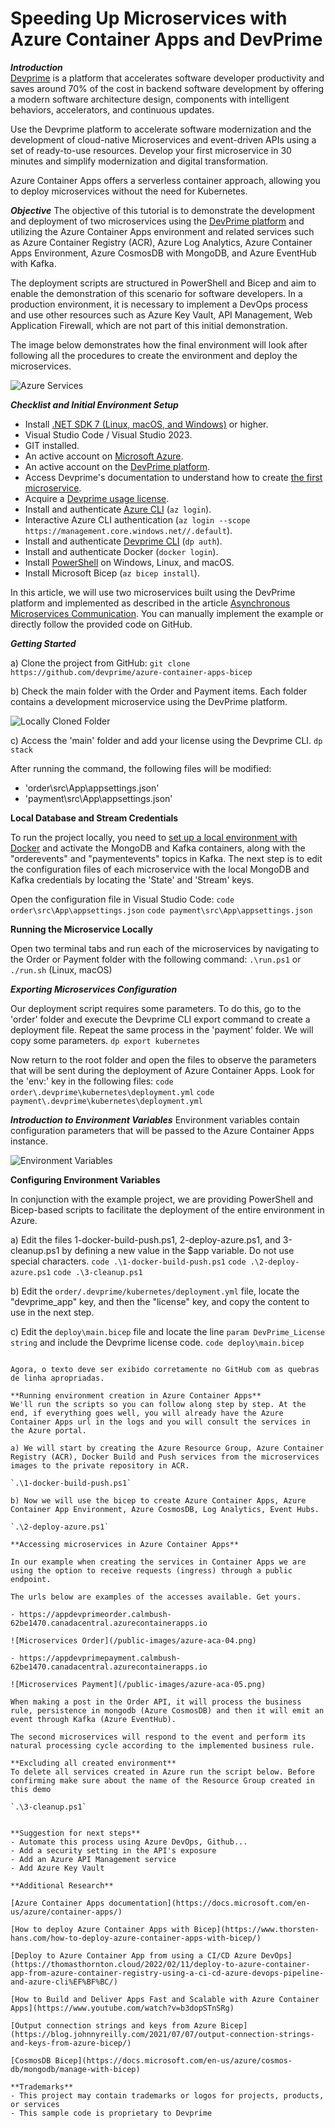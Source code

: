 # Speeding Up Microservices with Azure Container Apps and DevPrime

***Introduction***   
[Devprime](https://devprime.io) is a platform that accelerates software developer productivity and saves around 70% of the cost in backend software development by offering a modern software architecture design, components with intelligent behaviors, accelerators, and continuous updates.

Use the Devprime platform to accelerate software modernization and the development of cloud-native Microservices and event-driven APIs using a set of ready-to-use resources. Develop your first microservice in 30 minutes and simplify modernization and digital transformation.

Azure Container Apps offers a serverless container approach, allowing you to deploy microservices without the need for Kubernetes.

***Objective***
The objective of this tutorial is to demonstrate the development and deployment of two microservices using the [DevPrime platform](https://devprime.io) and utilizing the Azure Container Apps environment and related services such as Azure Container Registry (ACR), Azure Log Analytics, Azure Container Apps Environment, Azure CosmosDB with MongoDB, and Azure EventHub with Kafka.

The deployment scripts are structured in PowerShell and Bicep and aim to enable the demonstration of this scenario for software developers. In a production environment, it is necessary to implement a DevOps process and use other resources such as Azure Key Vault, API Management, Web Application Firewall, which are not part of this initial demonstration.

The image below demonstrates how the final environment will look after following all the procedures to create the environment and deploy the microservices.

![Azure Services](/public-images/azure-aca-01.png)

***Checklist and Initial Environment Setup***

- Install [.NET SDK 7 (Linux, macOS, and Windows)](https://dotnet.microsoft.com/en-us/download) or higher.
- Visual Studio Code / Visual Studio 2023.
- GIT installed.
- An active account on [Microsoft Azure](https://azure.com).
- An active account on the [DevPrime platform](https://devprime.io).
- Access Devprime's documentation to understand how to create [the first microservice](https://docs.devprime.io/quick-start/creating-the-first-microservice/).
- Acquire a [Devprime usage license](https://devprime.io/pricing).
- Install and authenticate [Azure CLI](https://learn.microsoft.com/en-us/cli/azure/) (`az login`).
- Interactive Azure CLI authentication (`az login --scope https://management.core.windows.net//.default`).
- Install and authenticate [Devprime CLI](https://docs.devprime.io/quick-start/install-devprime-cli/) (`dp auth`).
- Install and authenticate Docker (`docker login`).
- Install [PowerShell](https://docs.microsoft.com/en-us/powershell/scripting/install/installing-powershell?view=powershell-7.2) on Windows, Linux, and macOS.
- Install Microsoft Bicep (`az bicep install`).

In this article, we will use two microservices built using the DevPrime platform and implemented as described in the article [Asynchronous Microservices Communication](https://docs.devprime.io/examples/stream/rabbitmq/asynchronous-microservices-communication/). You can manually implement the example or directly follow the provided code on GitHub.

***Getting Started***

a) Clone the project from GitHub:
   `git clone https://github.com/devprime/azure-container-apps-bicep`

b) Check the main folder with the Order and Payment items. Each folder contains a development microservice using the DevPrime platform.

![Locally Cloned Folder](/public-images/azure-aca-02.png)

c) Access the 'main' folder and add your license using the Devprime CLI.
   `dp stack`

After running the command, the following files will be modified:
- 'order\src\App\appsettings.json'
- 'payment\src\App\appsettings.json'

**Local Database and Stream Credentials**

To run the project locally, you need to [set up a local environment with Docker](https://docs.devprime.io/quick-start/docker/) and activate the MongoDB and Kafka containers, along with the "orderevents" and "paymentevents" topics in Kafka. The next step is to edit the configuration files of each microservice with the local MongoDB and Kafka credentials by locating the 'State' and 'Stream' keys.

Open the configuration file in Visual Studio Code:
`code order\src\App\appsettings.json`
`code payment\src\App\appsettings.json`

**Running the Microservice Locally**

Open two terminal tabs and run each of the microservices by navigating to the Order or Payment folder with the following command:
`.\run.ps1` or `./run.sh` (Linux, macOS)

***Exporting Microservices Configuration***

Our deployment script requires some parameters. To do this, go to the 'order' folder and execute the Devprime CLI export command to create a deployment file. Repeat the same process in the 'payment' folder. We will copy some parameters.
`dp export kubernetes`

Now return to the root folder and open the files to observe the parameters that will be sent during the deployment of Azure Container Apps. Look for the 'env:' key in the following files:
`code order\.devprime\kubernetes\deployment.yml`
`code payment\.devprime\kubernetes\deployment.yml`

***Introduction to Environment Variables***
Environment variables contain configuration parameters that will be passed to the Azure Container Apps instance.

![Environment Variables](/public-images/azure-aca-03.png)

**Configuring Environment Variables**

In conjunction with the example project, we are providing PowerShell and Bicep-based scripts to facilitate the deployment of the entire environment in Azure.

a) Edit the files 1-docker-build-push.ps1, 2-deploy-azure.ps1, and 3-cleanup.ps1 by defining a new value in the $app variable. Do not use special characters.
   `code .\1-docker-build-push.ps1`
   `code .\2-deploy-azure.ps1`
   `code .\3-cleanup.ps1`

b) Edit the `order/.devprime/kubernetes/deployment.yml` file, locate the "devprime_app" key, and then the "license" key, and copy the content to use in the next step.

c) Edit the `deploy\main.bicep` file and locate the line `param DevPrime_License string` and include the Devprime license code.
   `code deploy\main.bicep`
```

Agora, o texto deve ser exibido corretamente no GitHub com as quebras de linha apropriadas.

**Running environment creation in Azure Container Apps**
We'll run the scripts so you can follow along step by step. At the end, if everything goes well, you will already have the Azure Container Apps url in the logs and you will consult the services in the Azure portal.

a) We will start by creating the Azure Resource Group, Azure Container Registry (ACR), Docker Build and Push services from the microservices images to the private repository in ACR.

`.\1-docker-build-push.ps1`

b) Now we will use the bicep to create Azure Container Apps, Azure Container App Environment, Azure CosmosDB, Log Analytics, Event Hubs.

`.\2-deploy-azure.ps1`

**Accessing microservices in Azure Container Apps**

In our example when creating the services in Container Apps we are using the option to receive requests (ingress) through a public endpoint.

The urls below are examples of the accesses available. Get yours.

- https://appdevprimeorder.calmbush-62be1470.canadacentral.azurecontainerapps.io

![Microservices Order](/public-images/azure-aca-04.png)

- https://appdevprimepayment.calmbush-62be1470.canadacentral.azurecontainerapps.io

![Microservices Payment](/public-images/azure-aca-05.png)

When making a post in the Order API, it will process the business rule, persistence in mongodb (Azure CosmosDB) and then it will emit an event through Kafka (Azure EventHub).

The second microservices will respond to the event and perform its natural processing cycle according to the implemented business rule.

**Excluding all created environment**
To delete all services created in Azure run the script below. Before confirming make sure about the name of the Resource Group created in this demo

`.\3-cleanup.ps1`


**Suggestion for next steps**
- Automate this process using Azure DevOps, Github...
- Add a security setting in the API's exposure
- Add an Azure API Management service
- Add Azure Key Vault

**Additional Research**

[Azure Container Apps documentation](https://docs.microsoft.com/en-us/azure/container-apps/)

[How to deploy Azure Container Apps with Bicep](https://www.thorsten-hans.com/how-to-deploy-azure-container-apps-with-bicep/)

[Deploy to Azure Container App from using a CI/CD Azure DevOps](https://thomasthornton.cloud/2022/02/11/deploy-to-azure-container-app-from-azure-container-registry-using-a-ci-cd-azure-devops-pipeline-and-azure-cli%EF%BF%BC/)

[How to Build and Deliver Apps Fast and Scalable with Azure Container Apps](https://www.youtube.com/watch?v=b3dopSTnSRg)

[Output connection strings and keys from Azure Bicep](https://blog.johnnyreilly.com/2021/07/07/output-connection-strings-and-keys-from-azure-bicep/)

[CosmosDB Bicep](https://docs.microsoft.com/en-us/azure/cosmos-db/mongodb/manage-with-bicep)

**Trademarks**
- This project may contain trademarks or logos for projects, products, or services
- This sample code is proprietary to Devprime 
